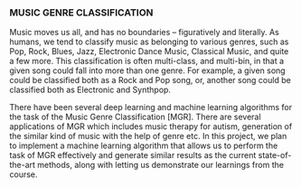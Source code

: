 ### MUSIC GENRE CLASSIFICATION


Music moves us all, and has no boundaries – figuratively and literally. As humans, we tend to classify music as belonging to various genres, such as Pop, Rock, Blues, Jazz, Electronic Dance Music, Classical Music, and quite a few more. This classification is often multi-class, and multi-bin, in that a given song could fall into more than one genre. For example, a given song could be classified both as a Rock and Pop song, or, another song could be classified both as Electronic and Synthpop. 

There have been several deep learning and machine learning algorithms for the task of the Music Genre Classification [MGR]. There are several applications of MGR which includes music therapy for autism, generation of the similar kind of music with the help of genre etc. In this project, we plan to implement a machine learning algorithm that allows us to perform the task of MGR effectively and generate similar results as the current state-of-the-art methods, along with letting us demonstrate our  learnings from the course. 

